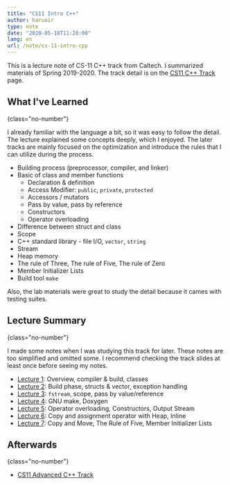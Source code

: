 ```yaml
---
title: "CS11 Intro C++"
author: haruair
type: note
date: "2020-05-18T11:28:00"
lang: en
url: /note/cs-11-intro-cpp
---
```


This is a lecture note of CS-11 C++ track from Caltech. I summarized materials of Spring 2019-2020. The track detail is on the [CS11 C++ Track](http://courses.cms.caltech.edu/cs11/material/cpp/donnie/) page.

## What I've Learned
{class="no-number"}

I already familiar with the language a bit, so it was easy to follow the detail. The lecture explained some concepts deeply, which I enjoyed. The later tracks are mainly focused on the optimization and introduce the rules that I can utilize during the process.

- Building process (preprocessor, compiler, and linker)
- Basic of class and member functions
  - Declaration & definition
  - Access Modifier: `public`, `private`, `protected`
  - Accessors / mutators
  - Pass by value, pass by reference
  - Constructors
  - Operator overloading
- Difference between struct and class
- Scope
- C++ standard library - file I/O, `vector`, `string`
- Stream
- Heap memory
- The rule of Three, The rule of Five, The rule of Zero
- Member Initializer Lists
- Build tool `make`

Also, the lab materials were great to study the detail because it cames with testing suites.

## Lecture Summary
{class="no-number"}

I made some notes when I was studying this track for later. These notes are too simplified and omitted some. I recommend checking the track slides at least once before seeing my notes.

- [Lecture 1](/note/cs-11-intro-cpp/lecture-1): Overview, compiler & build, classes
- [Lecture 2](/note/cs-11-intro-cpp/lecture-2): Build phase, structs & vector, exception handling
- [Lecture 3](/note/cs-11-intro-cpp/lecture-3): `fstream`, scope, pass by value/reference
- [Lecture 4](/note/cs-11-intro-cpp/lecture-4): GNU make, Doxygen
- [Lecture 5](/note/cs-11-intro-cpp/lecture-5): Operator overloading, Constructors, Output Stream
- [Lecture 6](/note/cs-11-intro-cpp/lecture-6): Copy and assignment operator with Heap, Inline
- [Lecture 7](/note/cs-11-intro-cpp/lecture-7): Copy and Move, The Rule of Five, Member Initializer Lists

## Afterwards
{class="no-number"}

- [CS11 Advanced C++ Track](http://courses.cms.caltech.edu/cs11/material/advcpp/)
